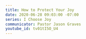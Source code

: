 ```yaml
---
title: How to Protect Your Joy
date: 2020-06-28 09:03:00 -07:00
series: I Choose Joy
communicator: Pastor Jason Graves
youtube_id: tv01tI5O_U4
---
```


